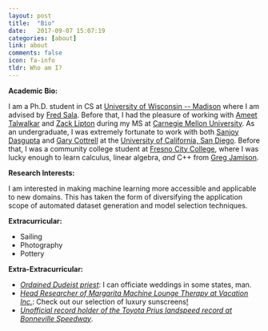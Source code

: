 ```yaml
---
layout: post
title:  "Bio"
date:   2017-09-07 15:07:19
categories: [about]
link: about
comments: false
icon: fa-info
tldr: Who am I?
---
```

<!--#### Hi, I'm Nick!-->

**Academic Bio:** 

I am a Ph.D. student in CS at [University of Wisconsin -- Madison][wisc] where I am advised by [Fred Sala][fred]. Before that, I had the pleasure of working with [Ameet Talwalkar][ameet] and [Zack Lipton][zack] during my MS at [Carnegie Mellon University][cmu]. As an undergraduate, I was extremely fortunate to work with both [Sanjoy Dasgupta][sanjoy] and [Gary Cottrell][gary] at the [University of California, San Diego][ucsd]. Before that, I was a community college student at [Fresno City College][fcc], where I was lucky enough to learn calculus, linear algebra, *and* C++ from [Greg Jamison][greg]. 

**Research Interests:** 

I am interested in making machine learning more accessible and applicable to new domains. This has taken the form of diversifying the application scope of automated dataset generation and model selection techniques. 

**Extracurricular:** 
- Sailing
- Photography
- Pottery

**Extra-Extracurricular:** 
- *[Ordained Dudeist priest][dude]*: I can officiate weddings in some states, man. 
- *[Head Researcher of Margarita Machine Lounge Therapy at Vacation Inc.][vacation]*: Check out our selection of luxury sunscreens[!][poolsuite]  
- *[Unofficial record holder of the Toyota Prius landspeed record at Bonneville Speedway][prius]*. 

<!--DnD class (homebrew rules): `Wizard/Bard/Cobbler` hybrid.  -->
<!--"`My key to dealing with stress is simple:` `just stay cool and stay focused.`" -Ashton Eaton (cheesy quote courtesy of the first Google search result for 'cool quotes').-->


[fred]: https://pages.cs.wisc.edu/~fredsala/
[ameet]: http://www.cs.cmu.edu/~atalwalk/
[zack]: http://zacklipton.com
[sanjoy]: https://cseweb.ucsd.edu/~dasgupta/
[gary]: https://cseweb.ucsd.edu/~gary/
[greg]: https://greg.jamison.cc/home.php

[prius]: https://www.instagram.com/p/CQIVWAxg4NX/

[fcc]: https://www.fresnocitycollege.edu
[ucsd]: https://ucsd.edu/
[cmu]: https://www.cmu.edu/
[wisc]: https://www.cs.wisc.edu
[vacation]: https://www.vacation.inc
[poolsuite]: https://poolsuite.net/
[dude]: https://dudeism.com
[unifyid]: https://unify.id/
[amazonai]: https://aws.amazon.com/
[teradata]: http://www.teradata.com/
[cottrell]: http://cseweb.ucsd.edu/groups/guru/
[comeback]: https://the-comeback-community.appspot.com/
[dsc]: http://dsc.ucsd.edu/
[tesc]: http://tesc.ucsd.edu/
[ds3]: http://ds3.ucsd.edu/
[tbp]: http://tbp.ucsd.edu/
[contact]: /#contact
[NeurIPS]: http://papers.nips.cc/paper/7651-learning-from-discriminative-feature-feedback.pdf
[CRA]: https://cra.org/about/awards/outstanding-undergraduate-researcher-award/#2019
[analytics]: https://support.google.com/analytics/answer/181881?hl=en
